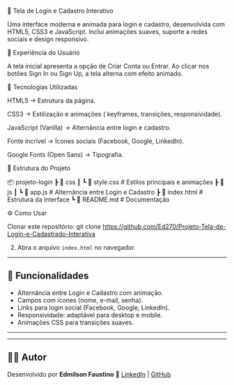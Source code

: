 🔐 Tela de Login e Cadastro Interativo

Uma interface moderna e animada para login e cadastro, desenvolvida com HTML5, CSS3 e JavaScript.
Inclui animações suaves, suporte a redes sociais e design responsivo.

📸 Experiência do Usuário

A tela inicial apresenta a opção de Criar Conta ou Entrar.
Ao clicar nos botões Sign In ou Sign Up, a tela alterna com efeito animado.

🚀 Tecnologias Utilizadas

HTML5 → Estrutura da página.

CSS3 → Estilização e animações ( keyframes, transições, responsividade).

JavaScript (Vanilla) → Alternância entre login e cadastro.

Fonte incrível → Ícones sociais (Facebook, Google, LinkedIn).

Google Fonts (Open Sans) → Tipografia.

📂 Estrutura do Projeto


📦 projeto-login
┣ 📂 css
┃ ┗ 📜 style.css     # Estilos principais e animações
┣ 📂 js
┃ ┗ 📜 app.js        # Alternância entre Login e Cadastro
┣ 📜 index.html       # Estrutura da interface
┗ 📜 README.md        # Documentação

⚙️ Como Usar

Clonar este repositório:
git clone https://github.com/Ed270/Projeto-Tela-de-Login-e-Cadastrado-Interativa

2. Abra o arquivo `index.html` no navegador.

---

## 🎨 Funcionalidades

* Alternância entre Login e Cadastro com animação.
* Campos com ícones (nome, e-mail, senha).
* Links para login social (Facebook, Google, LinkedIn).
* Responsividade: adaptável para desktop e mobile.
* Animações CSS para transições suaves.

---




---

## 👨‍💻 Autor

Desenvolvido por **Edmilson Faustino** 🚀
[LinkedIn](https://www.linkedin.com/in/faustinoit) | [GitHub](https://github.com/Ed270)
